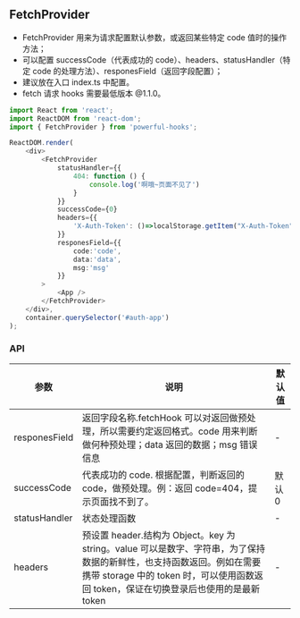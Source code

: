 ## FetchProvider

- FetchProvider 用来为请求配置默认参数，或返回某些特定 code 值时的操作方法；
- 可以配置 successCode（代表成功的 code）、headers、statusHandler（特定 code 的处理方法）、responesField（返回字段配置）；
- 建议放在入口 index.ts 中配置。
- fetch 请求 hooks 需要最低版本 @1.1.0。

```ts
import React from 'react';
import ReactDOM from 'react-dom';
import { FetchProvider } from 'powerful-hooks';

ReactDOM.render(
    <div>
        <FetchProvider
            statusHandler={{
                404: function () {
                    console.log('啊哦~页面不见了')
                }
            }}
            successCode={0}
            headers={{
                'X-Auth-Token': ()=>localStorage.getItem("X-Auth-Token")
            }}
            responesField={{
                code:'code',
                data:'data',
                msg:'msg'
            }}
        >
            <App />
        </FetchProvider>
    </div>,
    container.querySelector('#auth-app')
);
```

### API

| 参数 | 说明 | 默认值 |
| --- | --- | --- |
| responesField | 返回字段名称.fetchHook 可以对返回做预处理，所以需要约定返回格式。code 用来判断做何种预处理；data 返回的数据；msg 错误信息 | - |
| successCode | 代表成功的 code. 根据配置，判断返回的 code，做预处理。例：返回 code=404，提示页面找不到了。 | 默认 0 |
| statusHandler | 状态处理函数 | - |
| headers | 预设置 header.结构为 Object。key 为 string。value 可以是数字、字符串，为了保持数据的新鲜性，也支持函数返回。例如在需要携带 storage 中的 token 时，可以使用函数返回 token，保证在切换登录后也使用的是最新 token | - |
